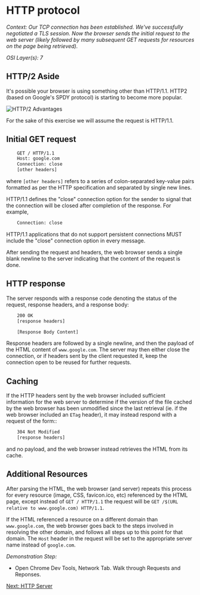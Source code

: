 # HTTP protocol

_Context: Our TCP connection has been established. We've successfully negotiated a TLS session. Now the browser sends the initial request to the web server (likely followed by many subsequent GET requests for resources on the page being retrieved)._

_OSI Layer(s): 7_

## HTTP/2 Aside
It's possible your browser is using something other than HTTP/1.1. HTTP2 (based on Google's SPDY protocol) is starting to become more popular. 

![HTTP/2 Advantages](https://blog.cloudflare.com/content/images/2015/12/image_1.png)

For the sake of this exercise we will assume the request is HTTP/1.1. 

## Initial GET request

```html
    GET / HTTP/1.1
    Host: google.com
    Connection: close
    [other headers]
```

where ``[other headers]`` refers to a series of colon-separated key-value pairs formatted as per the HTTP specification and separated by single new lines.

HTTP/1.1 defines the "close" connection option for the sender to signal that the connection will be closed after completion of the response. For example,

```html
    Connection: close
```

HTTP/1.1 applications that do not support persistent connections MUST include the "close" connection option in every message.

After sending the request and headers, the web browser sends a single blank newline to the server indicating that the content of the request is done.

## HTTP response

The server responds with a response code denoting the status of the request, response headers, and a response body:

```html
    200 OK
    [response headers]

    [Response Body Content]
```

Response headers are followed by a single newline, and then the payload of the HTML content of ``www.google.com``. The server may then either close the connection, or if headers sent by the client requested it, keep the connection open to be reused for further requests.

## Caching
If the HTTP headers sent by the web browser included sufficient information for the web server to determine if the version of the file cached by the web browser has been unmodified since the last retrieval (ie. if the web browser included an ``ETag`` header), it may instead respond with a request of the form::

```html
    304 Not Modified
    [response headers]
```

and no payload, and the web browser instead retrieves the HTML from its cache.

## Additional Resources

After parsing the HTML, the web browser (and server) repeats this process for every resource (image, CSS, favicon.ico, etc) referenced by the HTML page, except instead of ``GET / HTTP/1.1`` the request will be
``GET /$(URL relative to www.google.com) HTTP/1.1``.

If the HTML referenced a resource on a different domain than ``www.google.com``, the web browser goes back to the steps involved in resolving the other domain, and follows all steps up to this point for that domain. The ``Host`` header in the request will be set to the appropriate server name instead of ``google.com``.

_Demonstration Step:_
* Open Chrome Dev Tools, Network Tab. Walk through Requests and Reponses.

[Next: HTTP Server](./10-HTTPserver.md)